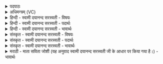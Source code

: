 <details><summary>पदपाठः</summary>

यत्। अत्ति॑। उ॒प॒जिह्वि॑केत्यु॑प॒ऽजिह्वि॑का। यत्। व॒म्रः। अ॒ति॒सर्प॒तीत्य॑ति॒ऽसर्प॑ति। सर्व॑म्। तत्। अ॒स्तु॒। ते॒। घृ॒तम्। तत्। जु॒ष॒स्व॒। य॒वि॒ष्ठ्य॒। ७४।
</details>

<details><summary>अधिमन्त्रम् (VC)</summary>

- अग्निर्देवता
- जमदग्निर्ऋषिः
- विराडनुष्टुप्
- गान्धारः
</details>

<details><summary>हिन्दी - स्वामी दयानन्द सरस्वती - विषयः</summary>

फिर भी वही विषय अगले मन्त्र में कहा है ॥
</details>

<details><summary>हिन्दी - स्वामी दयानन्द सरस्वती - पदार्थः</summary>

पदार्थान्वयभाषाः -  हे (यविष्ठ्य) अत्यन्त युवावस्था को प्राप्त हुए पते ! आप और (उपजिह्विका) जिसकी जिह्वा इन्द्रिय अनुकूल अर्थात् वश में हो ऐसी स्त्री (यत्) जो (अति) भोजन करे (यत्) जो (वम्रः) मुख से बाहर निकाला प्राणवायु (अतिसर्पति) अत्यन्त चलता है (तत्) वह (सर्वम्) सब (ते) तेरा (अस्तु) होवे। जो तेरा (घृतम्) घी आदि उत्तम पदार्थ है (तत्) उस को (जुषस्व) सेवन किया कर ॥७४ ॥
</details>

<details><summary>हिन्दी - स्वामी दयानन्द सरस्वती - भावार्थः</summary>

भावार्थभाषाः -  जिस पुरुष से पुरुष वा स्त्री का व्यवहार सिद्ध होता हो, उस के अनुकूल स्त्री-पुरुष दोनों वर्त्तें। जो स्त्री का पदार्थ है, वह पुरुष का और जो पुरुष का है, वह स्त्री का भी होवे। इस विषय में कभी द्वेष नहीं करना चाहिये, किन्तु आपस में मिलकर आनन्द भोगें ॥७४ ॥
</details>

<details><summary>संस्कृत - स्वामी दयानन्द सरस्वती - विषयः</summary>

पुनस्तमेव विषयमाह ॥
</details>

<details><summary>संस्कृत - स्वामी दयानन्द सरस्वती - पदार्थः</summary>

पदार्थान्वयभाषाः -  हे यविष्ठ्य ! त्वमुपजिह्विका च यदत्ति वम्रो यदतिसर्पति तत्सर्वं तेऽस्तु, यत्ते घृतमस्ति तत्त्वं जुषस्व ॥७४ ॥
</details>

<details><summary>संस्कृत - स्वामी दयानन्द सरस्वती - भावार्थः</summary>

भावार्थभाषाः -  यत्प्रति पतिः प्रवर्त्तते स्त्री वा तदनुकूलौ दम्पती स्याताम्। यत्स्त्रियाः स्वं तत्पुरुषस्य यत्पुरुषस्य तत्स्त्रिया भवतु, नात्र कथंचिद् द्वेषो विधेयः, किंतु परस्परं मिलित्वाऽऽनन्दं भुञ्जीयाताम् ॥७४ ॥
</details>

<details><summary>मराठी - माता सविता जोशी (यह अनुवाद स्वामी दयानन्द सरस्वती जी के आधार पर किया गया है।) - भावार्थः</summary>

भावार्थभाषाः -  स्त्री व पुरुष यांचा परस्पर व्यवहार अनुकूल असावा. तसेच ज्याच्यामुळे त्यांचा व्यवहार सिद्ध होतो त्याच्याही अनुकूल वागावे. जो पदार्थ स्त्रीचा आहे तो पुरुषाचा व जो पुरुषाचा आहे तो स्त्रीचा असावा. द्वेषभाव नसावा. परस्पर मिळून आनंद भोगावा.
</details>